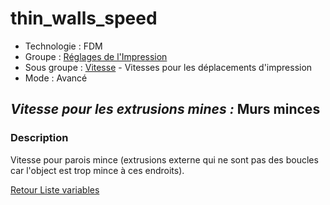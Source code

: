 # thin_walls_speed

* Technologie : FDM
* Groupe : [Réglages de l'Impression](../print_settings/print_settings.md)
* Sous groupe : [Vitesse](../print_settings/print_settings.md#vitesse) - Vitesses pour les déplacements d'impression
* Mode : Avancé

## *Vitesse pour les extrusions mines :* Murs minces

### Description

Vitesse pour parois mince (extrusions externe qui ne sont pas des boucles car l'object est trop mince à ces endroits).

[Retour Liste variables](variable_list.md)